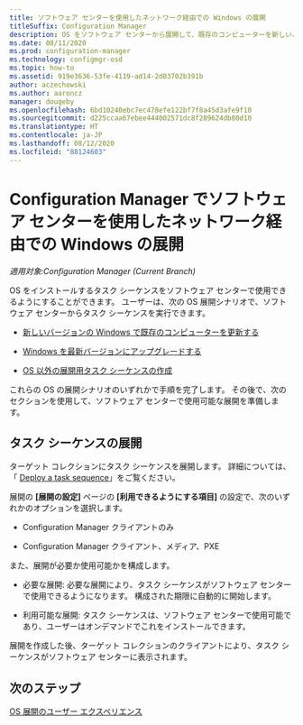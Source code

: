 ```yaml
---
title: ソフトウェア センターを使用したネットワーク経由での Windows の展開
titleSuffix: Configuration Manager
description: OS をソフトウェア センターから展開して、既存のコンピューターを新しいバージョンの Windows に更新したり、Windows を最新バージョンにアップグレードしたりします。
ms.date: 08/11/2020
ms.prod: configuration-manager
ms.technology: configmgr-osd
ms.topic: how-to
ms.assetid: 919e3636-53fe-4119-ad14-2d03702b391b
author: aczechowski
ms.author: aaroncz
manager: dougeby
ms.openlocfilehash: 6bd10240ebc7ec478efe122bf7f8a45d3afe9f10
ms.sourcegitcommit: d225ccaa67ebee444002571dc8f289624db80d10
ms.translationtype: HT
ms.contentlocale: ja-JP
ms.lasthandoff: 08/12/2020
ms.locfileid: "88124603"
---
```

# <a name="use-software-center-to-deploy-windows-over-the-network-with-configuration-manager"></a>Configuration Manager でソフトウェア センターを使用したネットワーク経由での Windows の展開

*適用対象:Configuration Manager (Current Branch)*

OS をインストールするタスク シーケンスをソフトウェア センターで使用できるようにすることができます。 ユーザーは、次の OS 展開シナリオで、ソフトウェア センターからタスク シーケンスを実行できます。

- [新しいバージョンの Windows で既存のコンピューターを更新する](refresh-an-existing-computer-with-a-new-version-of-windows.md)

- [Windows を最新バージョンにアップグレードする](upgrade-windows-to-the-latest-version.md)

- [OS 以外の展開用タスク シーケンスの作成](create-a-task-sequence-for-non-operating-system-deployments.md)

これらの OS の展開シナリオのいずれかで手順を完了します。 その後で、次のセクションを使用して、ソフトウェア センターで使用可能な展開を準備します。

## <a name="deploy-the-task-sequence"></a><a name="BKMK_Deploy"></a> タスク シーケンスの展開

ターゲット コレクションにタスク シーケンスを展開します。 詳細については、「 [Deploy a task sequence](deploy-a-task-sequence.md)」をご覧ください。

展開の **[展開の設定]** ページの **[利用できるようにする項目]** の設定で、次のいずれかのオプションを選択します。

- Configuration Manager クライアントのみ

- Configuration Manager クライアント、メディア、PXE

また、展開が必要か使用可能かを構成します。

- 必要な展開: 必要な展開により、タスク シーケンスがソフトウェア センターで使用できるようになります。 構成された期限に自動的に開始します。

- 利用可能な展開: タスク シーケンスは、ソフトウェア センターで使用可能であり、ユーザーはオンデマンドでこれをインストールできます。

展開を作成した後、ターゲット コレクションのクライアントにより、タスク シーケンスがソフトウェア センターに表示されます。

## <a name="next-steps"></a>次のステップ

[OS 展開のユーザー エクスペリエンス](../understand/user-experience.md#software-center)

